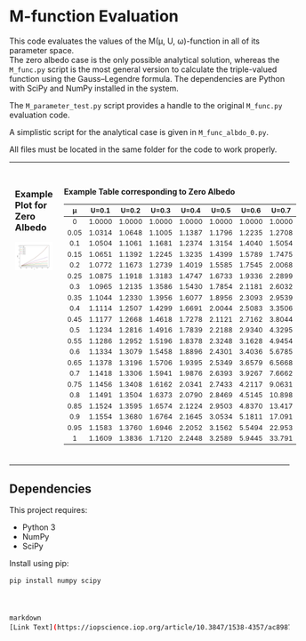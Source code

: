 # M-function Evaluation

This code evaluates the values of the M(μ, U, ω)-function in all of its parameter space.  
The zero albedo case is the only possible analytical solution, whereas the `M_func.py` script is the most general version to calculate the triple-valued function using the Gauss–Legendre formula. The dependencies are Python with SciPy and NumPy installed in the system.

The `M_parameter_test.py` script provides a handle to the original `M_func.py` evaluation code.

A simplistic script for the analytical case is given in `M_func_albdo_0.py`.

All files must be located in the same folder for the code to work properly.


---

<div style="display: flex; align-items: flex-start;">

<div style="flex: 1; padding: 10px;">

### Example Plot for Zero Albedo

<img src="M_vs_mu_zeroalbdo.jpg" alt="M vs μ (Zero Albedo)" width="100%">

</div>

<div style="flex: 1; padding: 10px; font-size: 12px;">

### Example Table corresponding to Zero Albedo 

| μ    | U=0.1  | U=0.2  | U=0.3  | U=0.4  | U=0.5  | U=0.6  | U=0.7  |
|:----:|:------:|:------:|:------:|:------:|:------:|:------:|:------:|
| 0    | 1.0000 | 1.0000 | 1.0000 | 1.0000 | 1.0000 | 1.0000 | 1.0000 |
| 0.05 | 1.0314 | 1.0648 | 1.1005 | 1.1387 | 1.1796 | 1.2235 | 1.2708 |
| 0.1  | 1.0504 | 1.1061 | 1.1681 | 1.2374 | 1.3154 | 1.4040 | 1.5054 |
| 0.15 | 1.0651 | 1.1392 | 1.2245 | 1.3235 | 1.4399 | 1.5789 | 1.7475 |
| 0.2  | 1.0772 | 1.1673 | 1.2739 | 1.4019 | 1.5585 | 1.7545 | 2.0068 |
| 0.25 | 1.0875 | 1.1918 | 1.3183 | 1.4747 | 1.6733 | 1.9336 | 2.2899 |
| 0.3  | 1.0965 | 1.2135 | 1.3586 | 1.5430 | 1.7854 | 2.1181 | 2.6032 |
| 0.35 | 1.1044 | 1.2330 | 1.3956 | 1.6077 | 1.8956 | 2.3093 | 2.9539 |
| 0.4  | 1.1114 | 1.2507 | 1.4299 | 1.6691 | 2.0044 | 2.5083 | 3.3506 |
| 0.45 | 1.1177 | 1.2668 | 1.4618 | 1.7278 | 2.1121 | 2.7162 | 3.8044 |
| 0.5  | 1.1234 | 1.2816 | 1.4916 | 1.7839 | 2.2188 | 2.9340 | 4.3295 |
| 0.55 | 1.1286 | 1.2952 | 1.5196 | 1.8378 | 2.3248 | 3.1628 | 4.9454 |
| 0.6  | 1.1334 | 1.3079 | 1.5458 | 1.8896 | 2.4301 | 3.4036 | 5.6785 |
| 0.65 | 1.1378 | 1.3196 | 1.5706 | 1.9395 | 2.5349 | 3.6579 | 6.5668 |
| 0.7  | 1.1418 | 1.3306 | 1.5941 | 1.9876 | 2.6393 | 3.9267 | 7.6662 |
| 0.75 | 1.1456 | 1.3408 | 1.6162 | 2.0341 | 2.7433 | 4.2117 | 9.0631 |
| 0.8  | 1.1491 | 1.3504 | 1.6373 | 2.0790 | 2.8469 | 4.5145 | 10.898 |
| 0.85 | 1.1524 | 1.3595 | 1.6574 | 2.1224 | 2.9503 | 4.8370 | 13.417 |
| 0.9  | 1.1554 | 1.3680 | 1.6764 | 2.1645 | 3.0534 | 5.1811 | 17.091 |
| 0.95 | 1.1583 | 1.3760 | 1.6946 | 2.2052 | 3.1562 | 5.5494 | 22.953 |
| 1    | 1.1609 | 1.3836 | 1.7120 | 2.2448 | 3.2589 | 5.9445 | 33.791 |

</div>
</div>

---

## Dependencies

This project requires:

- Python 3
- NumPy
- SciPy

Install using pip:

```bash
pip install numpy scipy



markdown
[Link Text](https://iopscience.iop.org/article/10.3847/1538-4357/ac8987/pdf)

